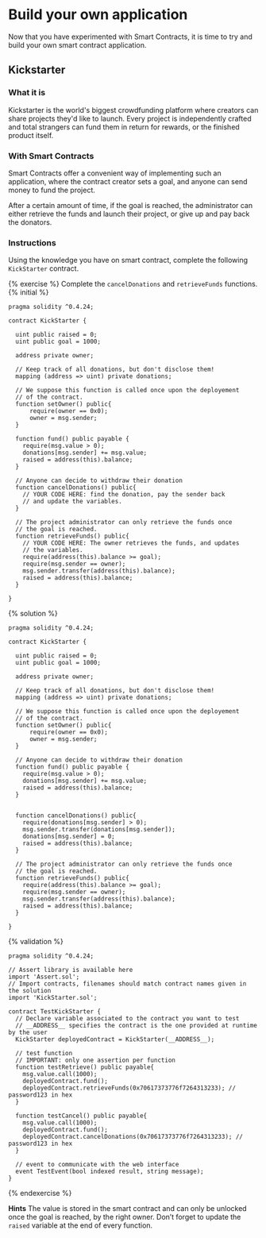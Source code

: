 

# Build your own application

Now that you have experimented with Smart Contracts, it is time to try and build your own smart contract application.

## Kickstarter

### What it is

Kickstarter is the world's biggest crowdfunding platform where creators can share projects they'd like to launch. Every project is independently crafted and total strangers can fund them in return for rewards, or the finished product itself.

### With Smart Contracts

Smart Contracts offer a convenient way of implementing such an application, where the contract creator sets a goal, and anyone can send money to fund the project.

After a certain amount of time, if the goal is reached, the administrator can either retrieve the funds and launch their project, or give up and pay back the donators.

### Instructions
Using the knowledge you have on smart contract, complete the following  `KickStarter` contract.

{% exercise %}
Complete the `cancelDonations` and `retrieveFunds` functions.
{% initial %}
```solidity
pragma solidity ^0.4.24;

contract KickStarter {
  
  uint public raised = 0;
  uint public goal = 1000;
  
  address private owner;
  
  // Keep track of all donations, but don't disclose them!
  mapping (address => uint) private donations;
  
  // We suppose this function is called once upon the deployement
  // of the contract.
  function setOwner() public{
      require(owner == 0x0);
      owner = msg.sender;
  }
  
  function fund() public payable {
    require(msg.value > 0);
    donations[msg.sender] += msg.value;
    raised = address(this).balance;
  }
  
  // Anyone can decide to withdraw their donation
  function cancelDonations() public{ 
    // YOUR CODE HERE: find the donation, pay the sender back 
    // and update the variables.
  }
  
  // The project administrator can only retrieve the funds once
  // the goal is reached.
  function retrieveFunds() public{
    // YOUR CODE HERE: The owner retrieves the funds, and updates
    // the variables.
    require(address(this).balance >= goal);
    require(msg.sender == owner);
    msg.sender.transfer(address(this).balance);
    raised = address(this).balance;
  }
  
}
````
{% solution %}
```solidity
pragma solidity ^0.4.24;

contract KickStarter {
  
  uint public raised = 0;
  uint public goal = 1000;
  
  address private owner;
  
  // Keep track of all donations, but don't disclose them!
  mapping (address => uint) private donations;
  
  // We suppose this function is called once upon the deployement
  // of the contract.
  function setOwner() public{
      require(owner == 0x0);
      owner = msg.sender;
  }
  
  // Anyone can decide to withdraw their donation
  function fund() public payable {
    require(msg.value > 0);
    donations[msg.sender] += msg.value;
    raised = address(this).balance;
  }
  

  function cancelDonations() public{
    require(donations[msg.sender] > 0);
    msg.sender.transfer(donations[msg.sender]);
    donations[msg.sender] = 0;
    raised = address(this).balance;
  }
  
  // The project administrator can only retrieve the funds once
  // the goal is reached.
  function retrieveFunds() public{
    require(address(this).balance >= goal);
    require(msg.sender == owner);
    msg.sender.transfer(address(this).balance);
    raised = address(this).balance;
  }
  
}
````
{% validation %}
```solidity
pragma solidity ^0.4.24;

// Assert library is available here
import 'Assert.sol';
// Import contracts, filenames should match contract names given in the solution
import 'KickStarter.sol';

contract TestKickStarter {
  // Declare variable associated to the contract you want to test
  // __ADDRESS__ specifies the contract is the one provided at runtime by the user
  KickStarter deployedContract = KickStarter(__ADDRESS__);
                
  // test function
  // IMPORTANT: only one assertion per function
  function testRetrieve() public payable{
    msg.value.call(1000);
    deployedContract.fund();
    deployedContract.retrieveFunds(0x70617373776f7264313233); // password123 in hex
  }

  function testCancel() public payable{
    msg.value.call(1000);
    deployedContract.fund();
    deployedContract.cancelDonations(0x70617373776f7264313233); // password123 in hex
  }

  // event to communicate with the web interface
  event TestEvent(bool indexed result, string message);
}
````
{% endexercise %}

**Hints** The value is stored in the smart contract and can only be unlocked once the goal is reached, by the right owner. Don’t forget to update the `raised` variable at the end of every function.

